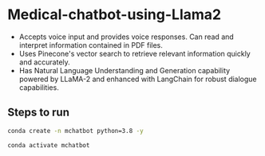 # Medical-chatbot-using-Llama2

- Accepts voice input and provides voice responses. Can read and interpret information contained in PDF files.
- Uses Pinecone's vector search to retrieve relevant information quickly and accurately.
- Has Natural Language Understanding and Generation capability powered by LLaMA-2 and enhanced with LangChain for robust dialogue capabilities.

## Steps to run 

```bash
conda create -n mchatbot python=3.8 -y
```


```bash
conda activate mchatbot
```
